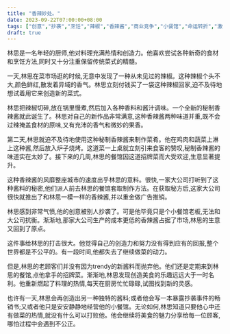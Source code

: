 ```yaml
---
title: "香辣妙处。"
date: 2023-09-22T07:00:00+08:00
tags: ["创意","抄袭","烹饪","辣椒","香辣酱","商业竞争","小餐馆","命运转折","激情","正义", "Claude"]
draft: true
--- 
```


林思是一名年轻的厨师,他对料理充满热情和创造力。他喜欢尝试各种新奇的食材和烹饪方法,同时又十分注重保留传统菜式的精髓。

一天,林思在菜市场逛的时候,无意中发现了一种从未见过的辣椒。这种辣椒个头不大,颜色鲜红,散发着异域的香气。林思立刻付钱买了一袋这种辣椒回家,迫不及待地想试着用它来创造新的菜式。

林思把辣椒切碎,放在锅里慢煮,然后加入各种香料和酱汁调味。一个全新的秘制香辣酱就此诞生了。林思对自己的新作品非常满意,这种香辣酱两种味道并重,既不会过辣掩盖食材的原味,又有充沛的香气和微妙的果香。

第二天,林思就迫不及待地使用这种秘制香辣酱来制作菜肴。他在鸡肉和蔬菜上淋上这种酱,然后放入炉子烧烤。这道菜一上桌就立刻引来食客的赞叹,秘制香辣酱的味道实在太妙了。接下来的几周,林思的餐馆因这道招牌菜而大受欢迎,生意显著提升。

这种香辣酱的风靡整座城市的速度出乎林思的意料。很快,一家大公司打听到了这种酱料的秘密,他们派人前去林思的餐馆套取制作方法。在获取秘方后,这家大公司很快就推出了和林思一模一样的香辣酱,并以重金做广告推销。

林思感到非常气愤,他的创意被别人抄袭了。可是他毕竟只是个小餐馆老板,无法和大公司抗衡。渐渐地,那家大公司生产的成本更低的香辣酱占据了市场,林思的生意又回到了原点。

这件事给林思的打击很大。他觉得自己的创造力和努力没有得到应有的回报,整个世界都是不公平的。有一段时间,他都失去了继续做菜的动力。

但是,林思的老顾客们并没有因为trendy的新酱料而抛弃他。他们还是定期来到林思的餐馆,点他拿手的招牌菜。渐渐地,林思发现创造美食的乐趣远远大于一时名利。他重新燃起了料理的热情,每天在厨房忙忙碌碌,试图找到新的灵感。

也许有一天,林思会再创造出另一种独特的酱料;或者他会写一本暴露抄袭事件的畅销书;又或者他只是安安静静地经营他的小餐馆。无论如何,林思知道只要他心中还有做菜的热情,就没有什么可以打败他。他会继续将美食的魅力分享给每一位顾客,哪怕过程中会遇到不公正。